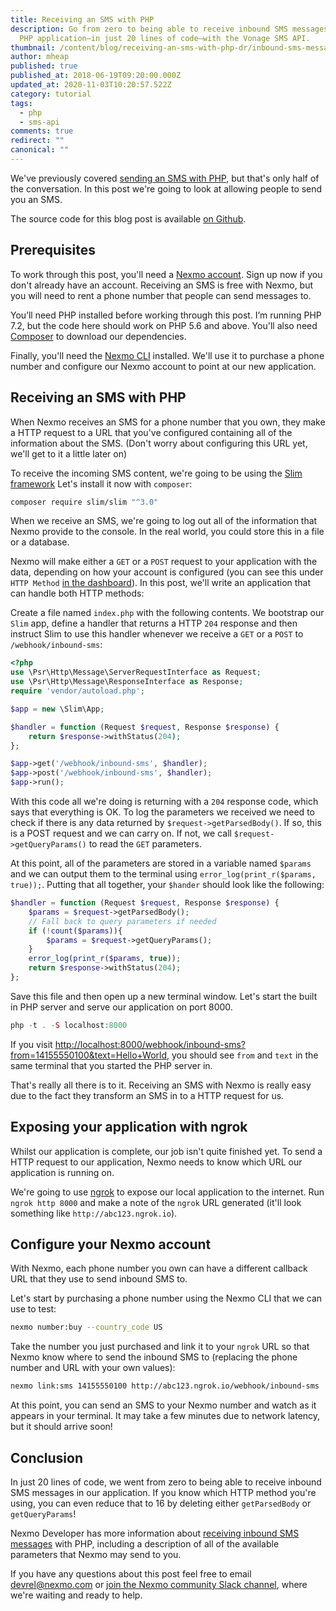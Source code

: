 ```yaml
---
title: Receiving an SMS with PHP
description: Go from zero to being able to receive inbound SMS messages in your
  PHP application—in just 20 lines of code—with the Vonage SMS API.
thumbnail: /content/blog/receiving-an-sms-with-php-dr/inbound-sms-messages.png
author: mheap
published: true
published_at: 2018-06-19T09:20:00.000Z
updated_at: 2020-11-03T10:20:57.522Z
category: tutorial
tags:
  - php
  - sms-api
comments: true
redirect: ""
canonical: ""
---
```

We've previously covered [sending an SMS with PHP](/blog/2017/09/20/sending-sms-messages-with-php-dr/), but that's only half of the conversation. In this post we're going to look at allowing people to send you an SMS.

The source code for this blog post is available [on Github](https://github.com/nexmo-community/nexmo-php-quickstart/blob/master/sms/receive-with-slim/).

## Prerequisites

To work through this post, you'll need a [Nexmo account](https://dashboard.nexmo.com/sign-up). Sign up now if you don't already have an account. Receiving an SMS is free with Nexmo, but you will need to rent a phone number that people can send messages to.

You’ll need PHP installed before working through this post. I’m running PHP 7.2, but the code here should work on PHP 5.6 and above. You'll also need [Composer](http://getcomposer.org/) to download our dependencies.

Finally, you'll need the [Nexmo CLI](https://github.com/Nexmo/nexmo-cli) installed. We'll use it to purchase a phone number and configure our Nexmo account to point at our new application.

## Receiving an SMS with PHP

When Nexmo receives an SMS for a phone number that you own, they make a HTTP request to a URL that you've configured containing all of the information about the SMS. (Don't worry about configuring this URL yet, we'll get to it a little later on)

To receive the incoming SMS content, we're going to be using the [Slim framework](https://www.slimframework.com/) Let's install it now with `composer`:

```bash
composer require slim/slim "^3.0"
```

When we receive an SMS, we're going to log out all of the information that Nexmo provide to the console. In the real world, you could store this in a file or a database.

Nexmo will make either a `GET` or a `POST` request to your application with the data, depending on how your account is configured (you can see this under `HTTP Method` [in the dashboard](https://dashboard.nexmo.com/settings)). In this post, we'll write an application that can handle both HTTP methods:

Create a file named `index.php` with the following contents. We bootstrap our `Slim` app, define a handler that returns a HTTP `204` response and then instruct Slim to use this handler whenever we receive a `GET` or a `POST` to `/webhook/inbound-sms`:

```php
<?php
use \Psr\Http\Message\ServerRequestInterface as Request;
use \Psr\Http\Message\ResponseInterface as Response;
require 'vendor/autoload.php';

$app = new \Slim\App;

$handler = function (Request $request, Response $response) {
    return $response->withStatus(204);
};

$app->get('/webhook/inbound-sms', $handler);
$app->post('/webhook/inbound-sms', $handler);
$app->run();
```

With this code all we're doing is returning with a `204` response code, which says that everything is OK. To log the parameters we received we need to check if there is any data returned by `$request->getParsedBody()`. If so, this is a POST request and we can carry on. If not, we call `$request->getQueryParams()` to read the `GET` parameters.

At this point, all of the parameters are stored in a variable named `$params` and we can output them to the terminal using 
`error_log(print_r($params, true));`. Putting that all together, your `$hander` should look like the following:

```php
$handler = function (Request $request, Response $response) {
    $params = $request->getParsedBody();
    // Fall back to query parameters if needed
    if (!count($params)){
        $params = $request->getQueryParams();
    }
    error_log(print_r($params, true));
    return $response->withStatus(204);
};
```

Save this file and then open up a new terminal window. Let's start the built in PHP server and serve our application on port 8000.

```php
php -t . -S localhost:8000
```

If you visit [http://localhost:8000/webhook/inbound-sms?from=14155550100&text=Hello+World](http://localhost:8000/webhook/inbound-sms?from=14155550100&text=Hello+World), you should see `from` and `text` in the same terminal that you started the PHP server in.

That's really all there is to it. Receiving an SMS with Nexmo is really easy due to the fact they transform an SMS in to a HTTP request for us.

## Exposing your application with ngrok

Whilst our application is complete, our job isn't quite finished yet. To send a HTTP request to our application, Nexmo needs to know which URL our application is running on.

We're going to use [ngrok](/blog/2017/07/04/local-development-nexmo-ngrok-tunnel-dr/) to expose our local application to the internet. Run `ngrok http 8000` and make a note of the `ngrok` URL generated (it'll look something like `http://abc123.ngrok.io`).

## Configure your Nexmo account

With Nexmo, each phone number you own can have a different callback URL that they use to send inbound SMS to. 

 Let's start by purchasing a phone number using the Nexmo CLI that we can use to test:

```bash
nexmo number:buy --country_code US
```

Take the number you just purchased and link it to your `ngrok` URL so that Nexmo know where to send the inbound SMS to (replacing the phone number and URL with your own values):

```bash
nexmo link:sms 14155550100 http://abc123.ngrok.io/webhook/inbound-sms
```

At this point, you can send an SMS to your Nexmo number and watch as it appears in your terminal. It may take a few minutes due to network latency, but it should arrive soon!

## Conclusion

In just 20 lines of code, we went from zero to being able to receive inbound SMS messages in our application. If you know which HTTP method you're using, you can even reduce that to 16 by deleting either `getParsedBody` or `getQueryParams`!

Nexmo Developer has more information about [receiving inbound SMS messages](https://developer.nexmo.com/messaging/sms/guides/inbound-sms) with PHP, including a description of all of the available parameters that Nexmo may send to you.

If you have any questions about this post feel free to email devrel@nexmo.com or [join the Nexmo community Slack channel](https://developer.nexmo.com/community/slack), where we're waiting and ready to help.
